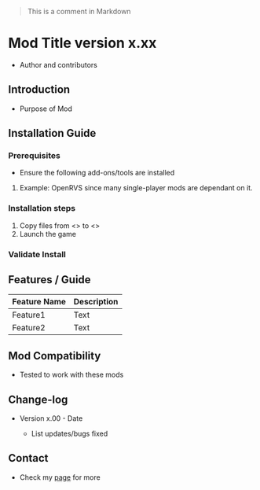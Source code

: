 > This is a comment in Markdown
# Mod Title version x.xx

- Author and contributors

## Introduction

- Purpose of Mod

## Installation Guide  

### Prerequisites  

- Ensure the following add-ons/tools are installed
  
1. Example: OpenRVS since many single-player mods are dependant on it.
  
### Installation steps  

1. Copy files from <> to <>
2. Launch the game

### Validate Install

## Features / Guide

| Feature Name | Description |
| ----------- | ----------- |
| Feature1 | Text |
| Feature2 | Text |

## Mod Compatibility

- Tested to work with these mods

## Change-log

- Version x.00 - Date

  - List updates/bugs fixed

## Contact  

- Check my [page](enter_link_here) for more  